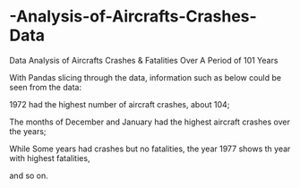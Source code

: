 # -Analysis-of-Aircrafts-Crashes-Data

Data Analysis of Aircrafts Crashes & Fatalities Over A Period of 101 Years

With Pandas slicing through the data, information such as below could be seen from the data:

1972 had the highest number of aircraft crashes, about 104;

The months of December and January had the highest aircraft crashes over the years;

While Some years had crashes but no fatalities, the year 1977 shows th year with highest fatalities, 

and so on.
